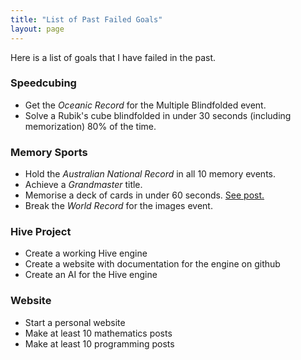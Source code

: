 ```yaml
---
title: "List of Past Failed Goals"
layout: page
---
```


Here is a list of goals that I have failed in the past.

### Speedcubing

  - Get the *Oceanic Record* for the Multiple Blindfolded event.
  - Solve a Rubik's cube blindfolded in under 30 seconds (including memorization) 80% of the time.

### Memory Sports

  - Hold the *Australian National Record* in all 10 memory events.
  - Achieve a *Grandmaster* title.
  - Memorise a deck of cards in under 60 seconds. [See post.](/_posts/2022-07-08-card-memo.md)
  - Break the *World Record* for the images event.

### Hive Project

  - Create a working Hive engine
  - Create a website with documentation for the engine on github
  - Create an AI for the Hive engine

### Website

  - Start a personal website
  - Make at least 10 mathematics posts
  - Make at least 10 programming posts
